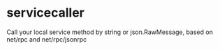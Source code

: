 # servicecaller
Call your local service method by string or json.RawMessage, based on net/rpc and net/rpc/jsonrpc
